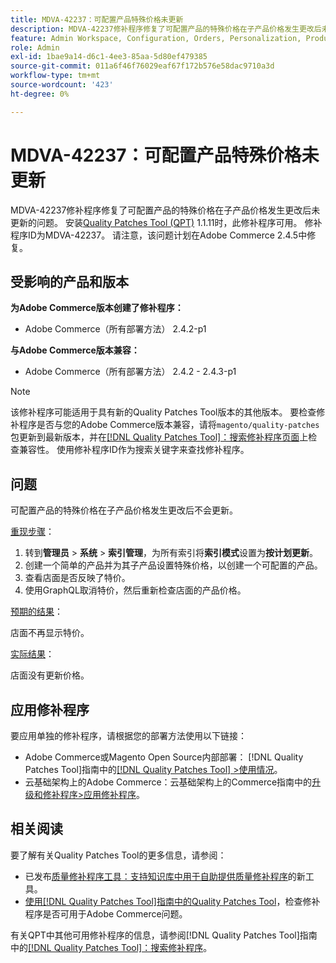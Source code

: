 ```yaml
---
title: MDVA-42237：可配置产品特殊价格未更新
description: MDVA-42237修补程序修复了可配置产品的特殊价格在子产品价格发生更改后未更新的问题。 安装[Quality Patches Tool (QPT)](https://experienceleague.adobe.com/zh-hans/docs/commerce-operations/tools/quality-patches-tool/quality-patches-tool-to-self-serve-quality-patches) 1.1.11后，即可使用此修补程序。 修补程序ID为MDVA-42237。 请注意，该问题计划在Adobe Commerce 2.4.5中修复。
feature: Admin Workspace, Configuration, Orders, Personalization, Products
role: Admin
exl-id: 1bae9a14-d6c1-4ee3-85aa-5d80ef479385
source-git-commit: 011a6f46f76029eaf67f172b576e58dac9710a3d
workflow-type: tm+mt
source-wordcount: '423'
ht-degree: 0%

---
```


# MDVA-42237：可配置产品特殊价格未更新

MDVA-42237修补程序修复了可配置产品的特殊价格在子产品价格发生更改后未更新的问题。 安装[Quality Patches Tool (QPT)](https://experienceleague.adobe.com/zh-hans/docs/commerce-operations/tools/quality-patches-tool/quality-patches-tool-to-self-serve-quality-patches) 1.1.11时，此修补程序可用。 修补程序ID为MDVA-42237。 请注意，该问题计划在Adobe Commerce 2.4.5中修复。

## 受影响的产品和版本

**为Adobe Commerce版本创建了修补程序：**

* Adobe Commerce（所有部署方法） 2.4.2-p1

**与Adobe Commerce版本兼容：**

* Adobe Commerce（所有部署方法） 2.4.2 - 2.4.3-p1

>[!NOTE]
>
>该修补程序可能适用于具有新的Quality Patches Tool版本的其他版本。 要检查修补程序是否与您的Adobe Commerce版本兼容，请将`magento/quality-patches`包更新到最新版本，并在[[!DNL Quality Patches Tool]：搜索修补程序页面](https://experienceleague.adobe.com/zh-hans/docs/commerce-operations/tools/quality-patches-tool/quality-patches-tool-to-self-serve-quality-patches)上检查兼容性。 使用修补程序ID作为搜索关键字来查找修补程序。

## 问题

可配置产品的特殊价格在子产品价格发生更改后不会更新。

<u>重现步骤</u>：

1. 转到&#x200B;**管理员** > **系统** > **索引管理**，为所有索引将&#x200B;**索引模式**&#x200B;设置为&#x200B;**按计划更新**。
1. 创建一个简单的产品并为其子产品设置特殊价格，以创建一个可配置的产品。
1. 查看店面是否反映了特价。
1. 使用GraphQL取消特价，然后重新检查店面的产品价格。

<u>预期的结果</u>：

店面不再显示特价。

<u>实际结果</u>：

店面没有更新价格。

## 应用修补程序

要应用单独的修补程序，请根据您的部署方法使用以下链接：

* Adobe Commerce或Magento Open Source内部部署： [!DNL Quality Patches Tool]指南中的[[!DNL Quality Patches Tool] >使用情况](/help/tools/quality-patches-tool/usage.md)。
* 云基础架构上的Adobe Commerce：云基础架构上的Commerce指南中的[升级和修补程序>应用修补程序](https://experienceleague.adobe.com/docs/commerce-cloud-service/user-guide/develop/upgrade/apply-patches.html?lang=zh-Hans)。

## 相关阅读

要了解有关Quality Patches Tool的更多信息，请参阅：

* 已发布[质量修补程序工具：支持知识库中用于自助提供质量修补程序](https://experienceleague.adobe.com/zh-hans/docs/commerce-operations/tools/quality-patches-tool/quality-patches-tool-to-self-serve-quality-patches)的新工具。
* [使用[!DNL Quality Patches Tool]指南中的Quality Patches Tool](/help/tools/quality-patches-tool/patches-available-in-qpt/check-patch-for-magento-issue-with-magento-quality-patches.md)，检查修补程序是否可用于Adobe Commerce问题。

有关QPT中其他可用修补程序的信息，请参阅[!DNL Quality Patches Tool]指南中的[[!DNL Quality Patches Tool]：搜索修补程序](https://experienceleague.adobe.com/tools/commerce-quality-patches/index.html?lang=zh-Hans)。
